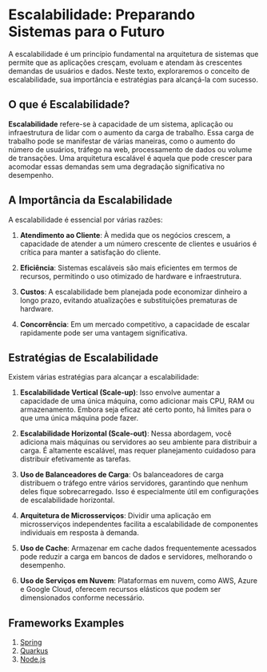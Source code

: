 # Escalabilidade: Preparando Sistemas para o Futuro

A escalabilidade é um princípio fundamental na arquitetura de sistemas que permite que as aplicações cresçam, evoluam e atendam às crescentes demandas de usuários e dados. Neste texto, exploraremos o conceito de escalabilidade, sua importância e estratégias para alcançá-la com sucesso.

## O que é Escalabilidade?

**Escalabilidade** refere-se à capacidade de um sistema, aplicação ou infraestrutura de lidar com o aumento da carga de trabalho. Essa carga de trabalho pode se manifestar de várias maneiras, como o aumento do número de usuários, tráfego na web, processamento de dados ou volume de transações. Uma arquitetura escalável é aquela que pode crescer para acomodar essas demandas sem uma degradação significativa no desempenho.

## A Importância da Escalabilidade

A escalabilidade é essencial por várias razões:

1. **Atendimento ao Cliente**: À medida que os negócios crescem, a capacidade de atender a um número crescente de clientes e usuários é crítica para manter a satisfação do cliente.

2. **Eficiência**: Sistemas escaláveis ​​são mais eficientes em termos de recursos, permitindo o uso otimizado de hardware e infraestrutura.

3. **Custos**: A escalabilidade bem planejada pode economizar dinheiro a longo prazo, evitando atualizações e substituições prematuras de hardware.

4. **Concorrência**: Em um mercado competitivo, a capacidade de escalar rapidamente pode ser uma vantagem significativa.

## Estratégias de Escalabilidade

Existem várias estratégias para alcançar a escalabilidade:

1. **Escalabilidade Vertical (Scale-up)**: Isso envolve aumentar a capacidade de uma única máquina, como adicionar mais CPU, RAM ou armazenamento. Embora seja eficaz até certo ponto, há limites para o que uma única máquina pode fazer.

2. **Escalabilidade Horizontal (Scale-out)**: Nessa abordagem, você adiciona mais máquinas ou servidores ao seu ambiente para distribuir a carga. É altamente escalável, mas requer planejamento cuidadoso para distribuir efetivamente as tarefas.

3. **Uso de Balanceadores de Carga**: Os balanceadores de carga distribuem o tráfego entre vários servidores, garantindo que nenhum deles fique sobrecarregado. Isso é especialmente útil em configurações de escalabilidade horizontal.

4. **Arquitetura de Microsserviços**: Dividir uma aplicação em microsserviços independentes facilita a escalabilidade de componentes individuais em resposta à demanda.

5. **Uso de Cache**: Armazenar em cache dados frequentemente acessados pode reduzir a carga em bancos de dados e servidores, melhorando o desempenho.

6. **Uso de Serviços em Nuvem**: Plataformas em nuvem, como AWS, Azure e Google Cloud, oferecem recursos elásticos que podem ser dimensionados conforme necessário.

## Frameworks Examples
1. [Spring](https://github.com/DarlanNoetzold/computer_science/tree/main/Scalability/Spring)
2. [Quarkus](https://github.com/DarlanNoetzold/computer_science/tree/main/Scalability/Quarkus)
3. [Node.js](https://github.com/DarlanNoetzold/computer_science/tree/main/Scalability/Node.js)
